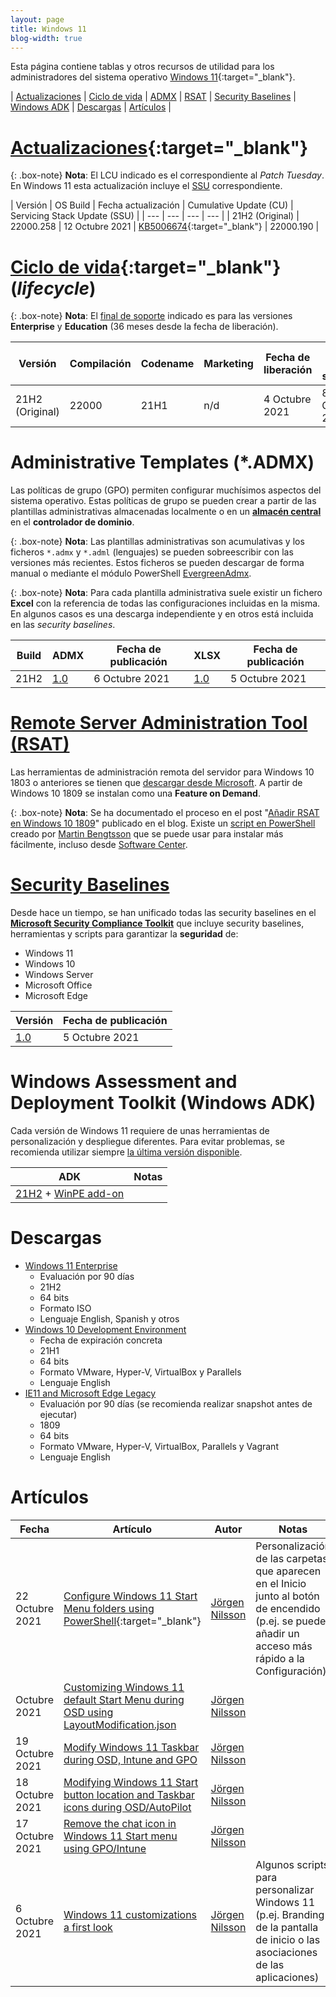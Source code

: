 ```yaml
---
layout: page
title: Windows 11
blog-width: true
---
```


Esta página contiene tablas y otros recursos de utilidad para los administradores del sistema operativo [Windows 11](https://docs.microsoft.com/en-us/windows/resources/){:target="_blank"}.

| [Actualizaciones](#actualizaciones) | [Ciclo de vida](#lifecycle) | [ADMX](#admx) | [RSAT](#rsat) | [Security Baselines](#baselines) | [Windows ADK](#adk) | [Descargas](#downloads) | [Artículos](#posts) |

# <a name="actualizaciones"></a>[Actualizaciones](https://aka.ms/Windows11UpdateHistory){:target="_blank"}

{: .box-note}
**Nota**: El LCU indicado es el correspondiente al _Patch Tuesday_. En Windows 11 esta actualización incluye el [SSU](https://docs.microsoft.com/en-us/windows/deployment/update/servicing-stack-updates) correspondiente.

| Versión | OS Build | Fecha actualización | Cumulative Update (CU) | Servicing Stack Update (SSU) |
| --- | --- | --- | --- |
| 21H2 (Original) | 22000.258 | 12 Octubre 2021 | [KB5006674](https://support.microsoft.com/en-us/help/5006674){:target="_blank"} | 22000.190 |

<!-- https://en.wikipedia.org/wiki/Windows_10_version_history -->

# <a name="lifecycle"></a>[Ciclo de vida](https://support.microsoft.com/en-us/help/13853/windows-lifecycle-fact-sheet){:target="_blank"} (_lifecycle_)

{: .box-note}
**Nota**: El [final de soporte](https://docs.microsoft.com/en-us/windows/release-health/windows11-release-information) indicado es para las versiones **Enterprise** y **Education** (36 meses desde la fecha de liberación).

| Versión | Compilación | Codename | Marketing | Fecha de liberación | Final de soporte |
| --- | --- | --- | --- | --- | --- |
| 21H2 (Original) | 22000 | 21H1 | n/d | 4 Octubre 2021 | 8 Octubre 2024 |

# <a name="admx"></a>Administrative Templates (*.ADMX)

Las políticas de grupo (GPO) permiten configurar muchísimos aspectos del sistema operativo. Estas políticas de grupo se pueden crear a partir de las plantillas administrativas almacenadas localmente o en un [**almacén central**](https://docs.microsoft.com/en-us/troubleshoot/windows-client/group-policy/create-and-manage-central-store) en el **controlador de dominio**.

{: .box-note}
**Nota**: Las plantillas administrativas son acumulativas y los ficheros `*.admx` y `*.adml` (lenguajes) se pueden sobreescribir con las versiones más recientes. Estos ficheros se pueden descargar de forma manual o mediante el módulo PowerShell [EvergreenAdmx](https://github.com/msfreaks/EvergreenAdmx).

{: .box-note}
**Nota**: Para cada plantilla administrativa suele existir un fichero **Excel** con la referencia de todas las configuraciones incluidas en la misma. En algunos casos es una descarga independiente y en otros está incluida en las _security baselines_.

| Build | ADMX | Fecha de publicación | XLSX | Fecha de publicación |
| --- | --- | --- | --- | --- |
| 21H2 | [1.0](https://www.microsoft.com/en-us/download/103507) | 6 Octubre 2021 | [1.0](https://www.microsoft.com/en-us/download/103506) | 5 Octubre 2021 |

# <a name="rsat"></a>[Remote Server Administration Tool (RSAT)](https://docs.microsoft.com/en-us/troubleshoot/windows-server/system-management-components/remote-server-administration-tools)

Las herramientas de administración remota del servidor para Windows 10 1803 o anteriores se tienen que [descargar desde Microsoft](https://www.microsoft.com/en-us/download/details.aspx?id=45520). A partir de Windows 10 1809 se instalan como una **Feature on Demand**.

{: .box-note}
**Nota**: Se ha documentado el proceso en el post "[Añadir RSAT en Windows 10 1809](/blog/anadir-rsat-en-windows-10-1809)" publicado en el blog. Existe un [script en PowerShell](https://github.com/imabdk/Powershell/blob/master/Install-RSATv1809v1903v1909v2004v20H2.ps1) creado por [Martin Bengtsson](https://www.imab.dk/) que se puede usar para instalar más fácilmente, incluso desde [Software Center](https://www.imab.dk/deploy-rsat-remote-server-administration-tools-for-windows-10-v20h2-using-configmgr-and-powershell/).

# <a name="baselines"></a>[Security Baselines](https://aka.ms/baselines)

Desde hace un tiempo, se han unificado todas las security baselines en el [**Microsoft Security Compliance Toolkit**](https://aka.ms/SCT) que incluye security baselines, herramientas y scripts para garantizar la **seguridad** de:

* Windows 11
* Windows 10
* Windows Server
* Microsoft Office
* Microsoft Edge

| Versión | Fecha de publicación |
| --- | --- |
| [1.0](https://www.microsoft.com/en-us/download/details.aspx?id=55319) | 5 Octubre 2021 |

# <a name="adk"></a>Windows Assessment and Deployment Toolkit (Windows ADK)

Cada versión de Windows 11 requiere de unas herramientas de personalización y despliegue diferentes. Para evitar problemas, se recomienda utilizar siempre [la última versión disponible](https://docs.microsoft.com/en-us/windows-hardware/get-started/what-s-new-in-kits-and-tools).

| ADK | Notas |
| --- | --- |
| [21H2](https://go.microsoft.com/fwlink/?linkid=2165884) + [WinPE add-on](https://go.microsoft.com/fwlink/?linkid=2166133) | |

# <a name="downloads">Descargas

* [Windows 11 Enterprise](https://www.microsoft.com/evalcenter/evaluate-windows-11-enterprise)
  * Evaluación por 90 días
  * 21H2
  * 64 bits
  * Formato ISO
  * Lenguaje English, Spanish y otros
* [Windows 10 Development Environment](https://developer.microsoft.com/en-us/windows/downloads/virtual-machines/)
  * Fecha de expiración concreta
  * 21H1
  * 64 bits
  * Formato VMware, Hyper-V, VirtualBox y Parallels
  * Lenguaje English
* [IE11 and Microsoft Edge Legacy](https://developer.microsoft.com/en-us/microsoft-edge/tools/vms/)
  * Evaluación por 90 días (se recomienda realizar snapshot antes de ejecutar)
  * 1809
  * 64 bits
  * Formato VMware, Hyper-V, VirtualBox, Parallels y Vagrant
  * Lenguaje English

# <a name="posts">Artículos

| Fecha | Artículo | Autor | Notas |
| --- | --- | --- | --- |
| 22 Octubre 2021 | [Configure Windows 11 Start Menu folders using PowerShell](https://blog.onevinn.com/configure-windows-11-start-menu-folders-using-powershell){:target="_blank"} | [Jörgen Nilsson](https://twitter.com/ccmexec) | Personalización de las carpetas que aparecen en el Inicio junto al botón de encendido (p.ej. se puede añadir un acceso más rápido a la Configuración) |
| Octubre 2021 | [Customizing Windows 11 default Start Menu during OSD using LayoutModification.json](https://blog.onevinn.com/customizing-windows-11-default-start-menu-during-osd-using-layoutmodification-json) | [Jörgen Nilsson](https://twitter.com/ccmexec) | |
| 19 Octubre 2021 | [Modify Windows 11 Taskbar during OSD, Intune and GPO](https://blog.onevinn.com/modify-windows-11-taskbar-during-osd-intune-and-gpo) | [Jörgen Nilsson](https://twitter.com/ccmexec) | |
| 18 Octubre 2021 | [Modifying Windows 11 Start button location and Taskbar icons during OSD/AutoPilot](https://blog.onevinn.com/modifying-windows-11-start-button-location-and-taskbar-icons-during-osd-autopilot) | [Jörgen Nilsson](https://twitter.com/ccmexec) | |
| 17 Octubre 2021 | [Remove the chat icon in Windows 11 Start menu using GPO/Intune](https://blog.onevinn.com/remove-the-chat-icon-in-windows-11-start-menu-using-gpo-intune) | [Jörgen Nilsson](https://twitter.com/ccmexec) | |
| 6 Octubre 2021 | [Windows 11 customizations a first look](https://blog.onevinn.com/windows-11-customizations-a-first-look) | [Jörgen Nilsson](https://twitter.com/ccmexec) | Algunos scripts para personalizar Windows 11 (p.ej. Branding de la pantalla de inicio o las asociaciones de las aplicaciones) |